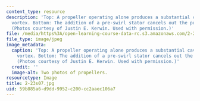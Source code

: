 ```yaml
---
content_type: resource
description: 'Top: A propeller operating alone produces a substantial cavitating hub
  vortex. Bottom: The addition of a pre-swirl stator cancels out the propeller vortex.
  (Photos courtesy of Justin E. Kerwin. Used with permission.)'
file: /media/https%3A/open-learning-course-data-rc.s3.amazonaws.com/2-23-hydrofoils-and-propellers-spring-2007/59b885a6d9dd9952c200cc2aaec106a7_2-23s07.jpg
file_type: image/jpeg
image_metadata:
  caption: 'Top: A propeller operating alone produces a substantial cavitating hub
    vortex. Bottom: The addition of a pre-swirl stator cancels out the propeller vortex.
    (Photos courtesy of Justin E. Kerwin. Used with permission.)'
  credit: ''
  image-alt: Two photos of propellers.
resourcetype: Image
title: 2-23s07.jpg
uid: 59b885a6-d9dd-9952-c200-cc2aaec106a7
---
```

